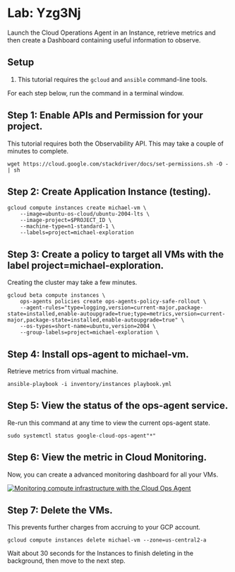 # Lab: Yzg3Nj

Launch the Cloud Operations Agent in an Instance, retrieve metrics and then create a Dashboard containing useful information to observe.

## Setup

1. This tutorial requires the `gcloud` and `ansible` command-line tools.

For each step below, run the command in a terminal window.


## Step 1: Enable APIs and Permission for your project.

This tutorial requires both the Observability API.
This may take a couple of minutes to complete.

```
wget https://cloud.google.com/stackdriver/docs/set-permissions.sh -O - | sh
```


## Step 2: Create Application Instance (testing).

```
gcloud compute instances create michael-vm \
    --image=ubuntu-os-cloud/ubuntu-2004-lts \
    --image-project=$PROJECT_ID \
    --machine-type=n1-standard-1 \
    --labels=project=michael-exploration
```


## Step 3: Create a policy to target all VMs with the label project=michael-exploration.

Creating the cluster may take a few minutes.

```
gcloud beta compute instances \
    ops-agents policies create ops-agents-policy-safe-rollout \
    --agent-rules="type=logging,version=current-major,package-state=installed,enable-autoupgrade=true;type=metrics,version=current-major,package-state=installed,enable-autoupgrade=true" \
    --os-types=short-name=ubuntu,version=2004 \
    --group-labels=project=michael-exploration \
```

## Step 4: Install ops-agent to michael-vm.

Retrieve metrics from virtual machine.

```
ansible-playbook -i inventory/instances playbook.yml
```


## Step 5: View the status of the ops-agent service.

Re-run this command at any time to view the current ops-agent state.

```
sudo systemctl status google-cloud-ops-agent"*"
```


## Step 6: View the metric in Cloud Monitoring.

Now, you can create a advanced monitoring dashboard for all your VMs.

[![Monitoring compute infrastructure with the Cloud Ops Agent](https://img.youtube.com/vi/Fzd6WP0_bWM/0.jpg)](https://www.youtube.com/watch?v=Fzd6WP0_bWM)



## Step 7: Delete the VMs.

This prevents further charges from accruing to your GCP account.

```
gcloud compute instances delete michael-vm --zone=us-central2-a
```

Wait about 30 seconds for the Instances to finish deleting in the
background, then move to the next step.
